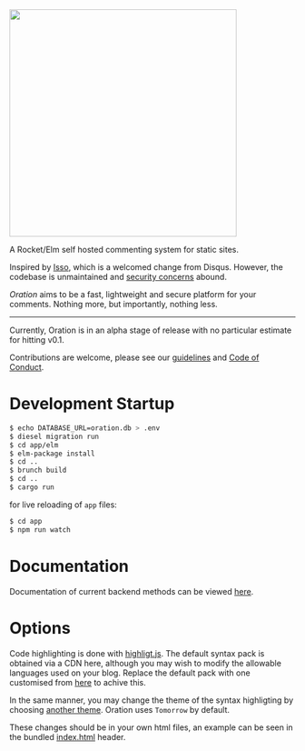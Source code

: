 <img src="https://libbum.github.io/oration/logo_wbl.svg" width=400 px />

A Rocket/Elm self hosted commenting system for static sites.

Inspired by [Isso](https://posativ.org/isso/), which is a welcomed change from Disqus.
However, the codebase is unmaintained and [security concerns](https://axiomatic.neophilus.net/posts/2017-04-16-from-disqus-to-isso.html) abound.

*Oration* aims to be a fast, lightweight and secure platform for your comments. Nothing more, but importantly, nothing less.

---

Currently, Oration is in an alpha stage of release with no particular estimate for hitting v0.1.

Contributions are welcome, please see our [guidelines](CONTRIBUTING.md) and [Code of Conduct](CODE_OF_CONDUCT.md).

# Development Startup

```bash
$ echo DATABASE_URL=oration.db > .env
$ diesel migration run
$ cd app/elm
$ elm-package install
$ cd ..
$ brunch build
$ cd ..
$ cargo run
```

for live reloading of `app` files:

```bash
$ cd app
$ npm run watch
```

# Documentation

Documentation of current backend methods can be viewed [here](https://libbum.github.io/oration/oration/index.html).

# Options

Code highlighting is done with [highligt.js](https://highlightjs.org/).
The default syntax pack is obtained via a CDN here, although you may wish to modify the allowable languages used on your blog.
Replace the default pack with one customised from [here](https://highlightjs.org/download/) to achive this.

In the same manner, you may change the theme of the syntax highligting by choosing [another theme](https://github.com/isagalaev/highlight.js/tree/master/src/styles).
Oration uses `Tomorrow` by default.

These changes should be in your own html files, an example can be seen in the bundled [index.html](app/static/index.html) header.
